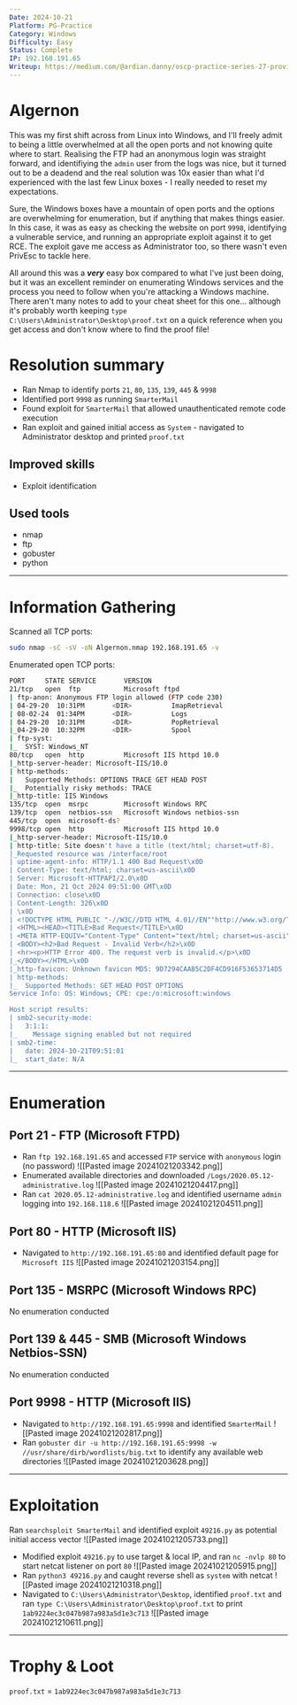 ```yaml
---
Date: 2024-10-21
Platform: PG-Practice
Category: Windows
Difficulty: Easy
Status: Complete
IP: 192.168.191.65
Writeup: https://medium.com/@ardian.danny/oscp-practice-series-27-proving-grounds-algernon-aef735582b6e
---
```

# Algernon
This was my first shift across from Linux into Windows, and I'll freely admit to being a little overwhelmed at all the open ports and not knowing quite where to start. Realising the FTP had an anonymous login was straight forward, and identifiying the `admin` user from the logs was nice, but it turned out to be a deadend and the real solution was 10x easier than what I'd experienced with the last few Linux boxes - I really needed to reset my expectations.

Sure, the Windows boxes have a mountain of open ports and the options are overwhelming for enumeration, but if anything that makes things easier. In this case, it was as easy as checking the website on port `9998`, identifying a vulnerable service, and running an appropriate exploit against it to get RCE. The exploit gave me access as Administrator too, so there wasn't even PrivEsc to tackle here.

All around this was a ***very*** easy box compared to what I've just been doing, but it was an excellent reminder on enumerating Windows services and the process you need to follow when you're attacking a Windows machine. There aren't many notes to add to your cheat sheet for this one... although it's probably worth keeping `type C:\Users\Administrator\Desktop\proof.txt` on a quick reference when you get access and don't know where to find the proof file!

# Resolution summary
- Ran Nmap to identify ports `21`, `80`, `135`, `139`, `445` & `9998`
- Identified port `9998` as running `SmarterMail`
- Found exploit for `SmarterMail` that allowed unauthenticated remote code execution
- Ran exploit and gained initial access as `System` - navigated to Administrator desktop and printed `proof.txt`
## Improved skills
- Exploit identification
## Used tools
- nmap
- ftp
- gobuster
- python

---
# Information Gathering
Scanned all TCP ports:
```bash
sudo nmap -sC -sV -oN Algernon.nmap 192.168.191.65 -v
```

Enumerated open TCP ports:
```bash
PORT     STATE SERVICE       VERSION
21/tcp   open  ftp           Microsoft ftpd
| ftp-anon: Anonymous FTP login allowed (FTP code 230)
| 04-29-20  10:31PM       <DIR>          ImapRetrieval
| 08-02-24  01:34PM       <DIR>          Logs
| 04-29-20  10:31PM       <DIR>          PopRetrieval
|_04-29-20  10:32PM       <DIR>          Spool
| ftp-syst: 
|_  SYST: Windows_NT
80/tcp   open  http          Microsoft IIS httpd 10.0
|_http-server-header: Microsoft-IIS/10.0
| http-methods: 
|   Supported Methods: OPTIONS TRACE GET HEAD POST
|_  Potentially risky methods: TRACE
|_http-title: IIS Windows
135/tcp  open  msrpc         Microsoft Windows RPC
139/tcp  open  netbios-ssn   Microsoft Windows netbios-ssn
445/tcp  open  microsoft-ds?
9998/tcp open  http          Microsoft IIS httpd 10.0
|_http-server-header: Microsoft-IIS/10.0
| http-title: Site doesn't have a title (text/html; charset=utf-8).
|_Requested resource was /interface/root
| uptime-agent-info: HTTP/1.1 400 Bad Request\x0D
| Content-Type: text/html; charset=us-ascii\x0D
| Server: Microsoft-HTTPAPI/2.0\x0D
| Date: Mon, 21 Oct 2024 09:51:00 GMT\x0D
| Connection: close\x0D
| Content-Length: 326\x0D
| \x0D
| <!DOCTYPE HTML PUBLIC "-//W3C//DTD HTML 4.01//EN""http://www.w3.org/TR/html4/strict.dtd">\x0D
| <HTML><HEAD><TITLE>Bad Request</TITLE>\x0D
| <META HTTP-EQUIV="Content-Type" Content="text/html; charset=us-ascii"></HEAD>\x0D
| <BODY><h2>Bad Request - Invalid Verb</h2>\x0D
| <hr><p>HTTP Error 400. The request verb is invalid.</p>\x0D
|_</BODY></HTML>\x0D
|_http-favicon: Unknown favicon MD5: 9D7294CAAB5C2DF4CD916F53653714D5
| http-methods: 
|_  Supported Methods: GET HEAD POST OPTIONS
Service Info: OS: Windows; CPE: cpe:/o:microsoft:windows

Host script results:
| smb2-security-mode: 
|   3:1:1: 
|_    Message signing enabled but not required
| smb2-time: 
|   date: 2024-10-21T09:51:01
|_  start_date: N/A
```
---
# Enumeration
## Port 21 - FTP (Microsoft FTPD)
- Ran `ftp 192.168.191.65` and accessed `FTP` service with `anonymous` login (no password)
![[Pasted image 20241021203342.png]]
- Enumerated available directories and downloaded `/Logs/2020.05.12-administrative.log`
![[Pasted image 20241021204417.png]]
- Ran `cat 2020.05.12-administrative.log` and identified username `admin` logging into `192.168.118.6`
![[Pasted image 20241021204511.png]]
## Port 80 - HTTP (Microsoft IIS)
- Navigated to `http://192.168.191.65:80` and identified default page for `Microsoft IIS`
![[Pasted image 20241021203154.png]]

## Port 135 - MSRPC (Microsoft Windows RPC)
No enumeration conducted

## Port 139 & 445 - SMB (Microsoft Windows Netbios-SSN)
No enumeration conducted

## Port 9998 - HTTP (Microsoft IIS)
- Navigated to `http://192.168.191.65:9998` and identified `SmarterMail`
![[Pasted image 20241021202817.png]]
- Ran `gobuster dir -u http://192.168.191.65:9998 -w //usr/share/dirb/wordlists/big.txt` to identify any available web directories
![[Pasted image 20241021203628.png]]
---
# Exploitation
Ran `searchsploit SmarterMail` and identified exploit `49216.py` as potential initial access vector
![[Pasted image 20241021205733.png]]
- Modified exploit `49216.py` to use target & local IP, and ran `nc -nvlp 80` to start netcat listener on port `80`
![[Pasted image 20241021205915.png]]
- Ran `python3 49216.py` and caught reverse shell as `system` with netcat
![[Pasted image 20241021210318.png]]
- Navigated to `C:\Users\Administrator\Desktop`, identified `proof.txt` and ran `type C:\Users\Administrator\Desktop\proof.txt` to print `1ab9224ec3c047b987a983a5d1e3c713`
![[Pasted image 20241021210611.png]]

---
# Trophy & Loot
`proof.txt` = `1ab9224ec3c047b987a983a5d1e3c713`